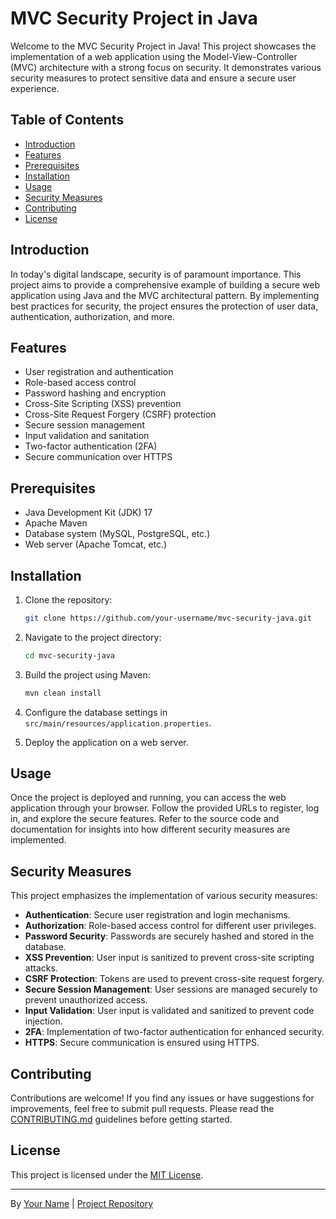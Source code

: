 # MVC Security Project in Java

Welcome to the MVC Security Project in Java! This project showcases the implementation of a web application using the Model-View-Controller (MVC) architecture with a strong focus on security. It demonstrates various security measures to protect sensitive data and ensure a secure user experience.

## Table of Contents

- [Introduction](#introduction)
- [Features](#features)
- [Prerequisites](#prerequisites)
- [Installation](#installation)
- [Usage](#usage)
- [Security Measures](#security-measures)
- [Contributing](#contributing)
- [License](#license)

## Introduction

In today's digital landscape, security is of paramount importance. This project aims to provide 
a comprehensive example of building a secure web application using Java and the MVC architectural pattern. 
By implementing best practices for security, the project ensures the protection of user data, authentication, authorization, and more.

## Features

- User registration and authentication
- Role-based access control
- Password hashing and encryption
- Cross-Site Scripting (XSS) prevention
- Cross-Site Request Forgery (CSRF) protection
- Secure session management
- Input validation and sanitation
- Two-factor authentication (2FA)
- Secure communication over HTTPS

## Prerequisites

- Java Development Kit (JDK) 17
- Apache Maven
- Database system (MySQL, PostgreSQL, etc.)
- Web server (Apache Tomcat, etc.)

## Installation

1. Clone the repository:
   ```sh
   git clone https://github.com/your-username/mvc-security-java.git

2. Navigate to the project directory:
   ```sh
   cd mvc-security-java
   ```

3. Build the project using Maven:
   ```sh
   mvn clean install
   ```

4. Configure the database settings in `src/main/resources/application.properties`.

5. Deploy the application on a web server.

## Usage

Once the project is deployed and running, you can access the web application through your browser. 
Follow the provided URLs to register, log in, and explore the secure features. Refer to the source 
code and documentation for insights into how different security measures are implemented.

## Security Measures

This project emphasizes the implementation of various security measures:

- **Authentication**: Secure user registration and login mechanisms.
- **Authorization**: Role-based access control for different user privileges.
- **Password Security**: Passwords are securely hashed and stored in the database.
- **XSS Prevention**: User input is sanitized to prevent cross-site scripting attacks.
- **CSRF Protection**: Tokens are used to prevent cross-site request forgery.
- **Secure Session Management**: User sessions are managed securely to prevent unauthorized access.
- **Input Validation**: User input is validated and sanitized to prevent code injection.
- **2FA**: Implementation of two-factor authentication for enhanced security.
- **HTTPS**: Secure communication is ensured using HTTPS.

## Contributing

Contributions are welcome! If you find any issues or have suggestions for improvements, feel free to submit pull requests. Please read the [CONTRIBUTING.md](CONTRIBUTING.md) guidelines before getting started.

## License

This project is licensed under the [MIT License](LICENSE).

---

By [Your Name](https://github.com/Innocentsax) | [Project Repository](https://github.com/Innocentsax/Spring-Security_6/edit/main/MVCSecuritySQ16)
```

